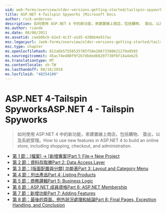 ```yaml
---
uid: web-forms/overview/older-versions-getting-started/tailspin-spyworks/index
title: ASP.NET 4-Tailspin Spyworks |Microsoft Docs
author: rick-anderson
description: 如何使用 ASP.NET 4 中的新功能，來建置線上商店，包括購物、 簽出，以及系統管理。
ms.author: riande
ms.date: 08/08/2011
ms.assetid: caeb0bcb-b2e3-4c37-a1d5-420bb4e917ac
msc.legacyurl: /web-forms/overview/older-versions-getting-started/tailspin-spyworks
msc.type: chapter
ms.openlocfilehash: 812a6b57558535785f58e28873380621279a9585
ms.sourcegitcommit: 45ac74e400f9f2b7dbded66297730f6f14a4eb25
ms.translationtype: MT
ms.contentlocale: zh-TW
ms.lasthandoff: 08/16/2018
ms.locfileid: "48254100"
---
```

<a name="aspnet-4---tailspin-spyworks"></a><span data-ttu-id="6e26b-103">ASP.NET 4-Tailspin Spyworks</span><span class="sxs-lookup"><span data-stu-id="6e26b-103">ASP.NET 4 - Tailspin Spyworks</span></span>
====================
> <span data-ttu-id="6e26b-104">如何使用 ASP.NET 4 中的新功能，來建置線上商店，包括購物、 簽出，以及系統管理。</span><span class="sxs-lookup"><span data-stu-id="6e26b-104">How to use new features in ASP.NET 4 to build an online store, including shopping, checkout, and administration.</span></span>


- <span data-ttu-id="6e26b-105">[第 1 節：[檔案] -> [新增專案]](tailspin-spyworks-part-1.md)</span><span class="sxs-lookup"><span data-stu-id="6e26b-105">[Part 1: File-> New Project](tailspin-spyworks-part-1.md)</span></span>
- [<span data-ttu-id="6e26b-106">第 2 節：資料存取層</span><span class="sxs-lookup"><span data-stu-id="6e26b-106">Part 2: Data Access Layer</span></span>](tailspin-spyworks-part-2.md)
- <span data-ttu-id="6e26b-107">[第 3 節：[版面配置與分類] 功能表](tailspin-spyworks-part-3.md)</span><span class="sxs-lookup"><span data-stu-id="6e26b-107">[Part 3: Layout and Category Menu](tailspin-spyworks-part-3.md)</span></span>
- [<span data-ttu-id="6e26b-108">第 4 節：列出產品</span><span class="sxs-lookup"><span data-stu-id="6e26b-108">Part 4: Listing Products</span></span>](tailspin-spyworks-part-4.md)
- [<span data-ttu-id="6e26b-109">第 5 節：商務邏輯</span><span class="sxs-lookup"><span data-stu-id="6e26b-109">Part 5: Business Logic</span></span>](tailspin-spyworks-part-5.md)
- [<span data-ttu-id="6e26b-110">第 6 節：ASP.NET 成員資格</span><span class="sxs-lookup"><span data-stu-id="6e26b-110">Part 6: ASP.NET Membership</span></span>](tailspin-spyworks-part-6.md)
- [<span data-ttu-id="6e26b-111">第 7 節：新增功能</span><span class="sxs-lookup"><span data-stu-id="6e26b-111">Part 7: Adding Features</span></span>](tailspin-spyworks-part-7.md)
- [<span data-ttu-id="6e26b-112">第 8 節：最後的頁面、例外狀況處理和結論</span><span class="sxs-lookup"><span data-stu-id="6e26b-112">Part 8: Final Pages, Exception Handling, and Conclusion</span></span>](tailspin-spyworks-part-8.md)
